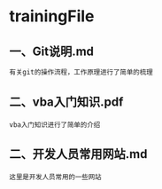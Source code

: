 # trainingFile

## 一、Git说明.md

```bash
有关git的操作流程，工作原理进行了简单的梳理
```

## 二、vba入门知识.pdf

```
vba入门知识进行了简单的介绍
```

## 二、开发人员常用网站.md

```
这里是开发人员常用的一些网站
```



